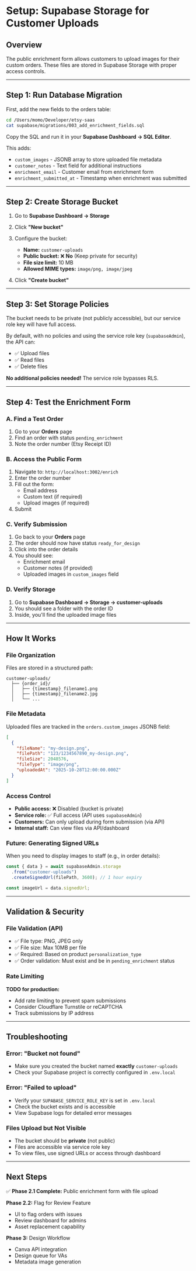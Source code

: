 # Setup: Supabase Storage for Customer Uploads

## Overview

The public enrichment form allows customers to upload images for their custom orders. These files are stored in Supabase Storage with proper access controls.

---

## Step 1: Run Database Migration

First, add the new fields to the orders table:

```bash
cd /Users/momo/Developer/etsy-saas
cat supabase/migrations/003_add_enrichment_fields.sql
```

Copy the SQL and run it in your **Supabase Dashboard → SQL Editor**.

This adds:

- `custom_images` - JSONB array to store uploaded file metadata
- `customer_notes` - Text field for additional instructions
- `enrichment_email` - Customer email from enrichment form
- `enrichment_submitted_at` - Timestamp when enrichment was submitted

---

## Step 2: Create Storage Bucket

1. Go to **Supabase Dashboard → Storage**
2. Click **"New bucket"**
3. Configure the bucket:

   - **Name:** `customer-uploads`
   - **Public bucket:** ❌ **No** (Keep private for security)
   - **File size limit:** 10 MB
   - **Allowed MIME types:** `image/png, image/jpeg`

4. Click **"Create bucket"**

---

## Step 3: Set Storage Policies

The bucket needs to be private (not publicly accessible), but our service role key will have full access.

By default, with no policies and using the service role key (`supabaseAdmin`), the API can:

- ✅ Upload files
- ✅ Read files
- ✅ Delete files

**No additional policies needed!** The service role bypasses RLS.

---

## Step 4: Test the Enrichment Form

### A. Find a Test Order

1. Go to your **Orders** page
2. Find an order with status `pending_enrichment`
3. Note the order number (Etsy Receipt ID)

### B. Access the Public Form

1. Navigate to: `http://localhost:3002/enrich`
2. Enter the order number
3. Fill out the form:
   - Email address
   - Custom text (if required)
   - Upload images (if required)
4. Submit

### C. Verify Submission

1. Go back to your **Orders** page
2. The order should now have status `ready_for_design`
3. Click into the order details
4. You should see:
   - Enrichment email
   - Customer notes (if provided)
   - Uploaded images in `custom_images` field

### D. Verify Storage

1. Go to **Supabase Dashboard → Storage → customer-uploads**
2. You should see a folder with the order ID
3. Inside, you'll find the uploaded image files

---

## How It Works

### File Organization

Files are stored in a structured path:

```
customer-uploads/
  ├── {order_id}/
  │   ├── {timestamp}_filename1.png
  │   ├── {timestamp}_filename2.jpg
  │   └── ...
```

### File Metadata

Uploaded files are tracked in the `orders.custom_images` JSONB field:

```json
[
  {
    "fileName": "my-design.png",
    "filePath": "123/1234567890_my-design.png",
    "fileSize": 2048576,
    "fileType": "image/png",
    "uploadedAt": "2025-10-28T12:00:00.000Z"
  }
]
```

### Access Control

- **Public access:** ❌ Disabled (bucket is private)
- **Service role:** ✅ Full access (API uses `supabaseAdmin`)
- **Customers:** Can only upload during form submission (via API)
- **Internal staff:** Can view files via API/dashboard

### Future: Generating Signed URLs

When you need to display images to staff (e.g., in order details):

```javascript
const { data } = await supabaseAdmin.storage
  .from("customer-uploads")
  .createSignedUrl(filePath, 3600); // 1 hour expiry

const imageUrl = data.signedUrl;
```

---

## Validation & Security

### File Validation (API)

- ✅ File type: PNG, JPEG only
- ✅ File size: Max 10MB per file
- ✅ Required: Based on product `personalization_type`
- ✅ Order validation: Must exist and be in `pending_enrichment` status

### Rate Limiting

**TODO for production:**

- Add rate limiting to prevent spam submissions
- Consider Cloudflare Turnstile or reCAPTCHA
- Track submissions by IP address

---

## Troubleshooting

### Error: "Bucket not found"

- Make sure you created the bucket named **exactly** `customer-uploads`
- Check your Supabase project is correctly configured in `.env.local`

### Error: "Failed to upload"

- Verify your `SUPABASE_SERVICE_ROLE_KEY` is set in `.env.local`
- Check the bucket exists and is accessible
- View Supabase logs for detailed error messages

### Files Upload but Not Visible

- The bucket should be **private** (not public)
- Files are accessible via service role key
- To view files, use signed URLs or access through dashboard

---

## Next Steps

✅ **Phase 2.1 Complete:** Public enrichment form with file upload

**Phase 2.2:** Flag for Review Feature

- UI to flag orders with issues
- Review dashboard for admins
- Asset replacement capability

**Phase 3:** Design Workflow

- Canva API integration
- Design queue for VAs
- Metadata image generation
